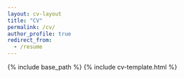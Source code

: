 ```yaml
---
layout: cv-layout
title: "CV"
permalink: /cv/
author_profile: true
redirect_from:
  - /resume
---
```


{% include base_path %}
{% include cv-template.html %}